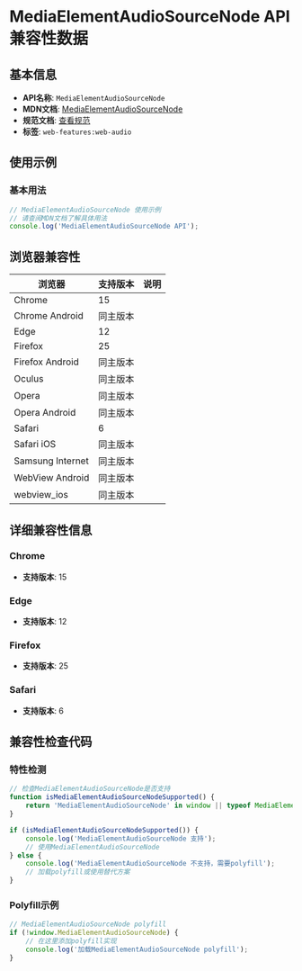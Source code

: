 # MediaElementAudioSourceNode API 兼容性数据

## 基本信息

- **API名称**: `MediaElementAudioSourceNode`
- **MDN文档**: [MediaElementAudioSourceNode](https://developer.mozilla.org/docs/Web/API/MediaElementAudioSourceNode)
- **规范文档**: [查看规范](https://webaudio.github.io/web-audio-api/#MediaElementAudioSourceNode)
- **标签**: `web-features:web-audio`

## 使用示例

### 基本用法

```javascript
// MediaElementAudioSourceNode 使用示例
// 请查阅MDN文档了解具体用法
console.log('MediaElementAudioSourceNode API');
```

## 浏览器兼容性

| 浏览器 | 支持版本 | 说明 |
|--------|----------|------|
| Chrome | 15 |  |
| Chrome Android | 同主版本 |  |
| Edge | 12 |  |
| Firefox | 25 |  |
| Firefox Android | 同主版本 |  |
| Oculus | 同主版本 |  |
| Opera | 同主版本 |  |
| Opera Android | 同主版本 |  |
| Safari | 6 |  |
| Safari iOS | 同主版本 |  |
| Samsung Internet | 同主版本 |  |
| WebView Android | 同主版本 |  |
| webview_ios | 同主版本 |  |

## 详细兼容性信息

### Chrome

- **支持版本**: 15

### Edge

- **支持版本**: 12

### Firefox

- **支持版本**: 25

### Safari

- **支持版本**: 6

## 兼容性检查代码

### 特性检测

```javascript
// 检查MediaElementAudioSourceNode是否支持
function isMediaElementAudioSourceNodeSupported() {
    return 'MediaElementAudioSourceNode' in window || typeof MediaElementAudioSourceNode !== 'undefined';
}

if (isMediaElementAudioSourceNodeSupported()) {
    console.log('MediaElementAudioSourceNode 支持');
    // 使用MediaElementAudioSourceNode
} else {
    console.log('MediaElementAudioSourceNode 不支持，需要polyfill');
    // 加载polyfill或使用替代方案
}
```

### Polyfill示例

```javascript
// MediaElementAudioSourceNode polyfill
if (!window.MediaElementAudioSourceNode) {
    // 在这里添加polyfill实现
    console.log('加载MediaElementAudioSourceNode polyfill');
}
```

